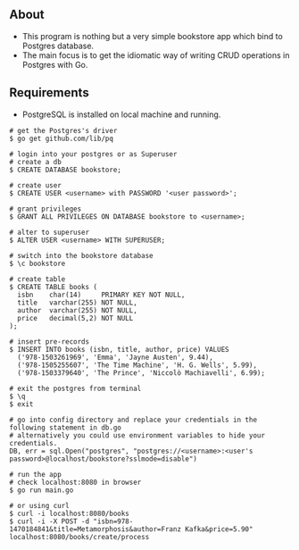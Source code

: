 ## About
- This program is nothing but a very simple bookstore app which bind to Postgres database.
- The main focus is to get the idiomatic way of writing CRUD operations in Postgres with Go.

## Requirements
- PostgreSQL is installed on local machine and running.

```
# get the Postgres's driver
$ go get github.com/lib/pq

# login into your postgres or as Superuser
# create a db
$ CREATE DATABASE bookstore;

# create user
$ CREATE USER <username> with PASSWORD '<user password>';

# grant privileges
$ GRANT ALL PRIVILEGES ON DATABASE bookstore to <username>;

# alter to superuser
$ ALTER USER <username> WITH SUPERUSER;

# switch into the bookstore database
$ \c bookstore

# create table
$ CREATE TABLE books (
  isbn    char(14)     PRIMARY KEY NOT NULL,
  title   varchar(255) NOT NULL,
  author  varchar(255) NOT NULL,
  price   decimal(5,2) NOT NULL
);

# insert pre-records
$ INSERT INTO books (isbn, title, author, price) VALUES
  ('978-1503261969', 'Emma', 'Jayne Austen', 9.44),
  ('978-1505255607', 'The Time Machine', 'H. G. Wells', 5.99),
  ('978-1503379640', 'The Prince', 'Niccolò Machiavelli', 6.99);

# exit the postgres from terminal
$ \q
$ exit

# go into config directory and replace your credentials in the following statement in db.go
# alternatively you could use environment variables to hide your credentials. 
DB, err = sql.Open("postgres", "postgres://<username>:<user's password>@localhost/bookstore?sslmode=disable")

# run the app
# check localhost:8080 in browser
$ go run main.go

# or using curl
$ curl -i localhost:8080/books
$ curl -i -X POST -d "isbn=978-1470184841&title=Metamorphosis&author=Franz Kafka&price=5.90" localhost:8080/books/create/process

```
